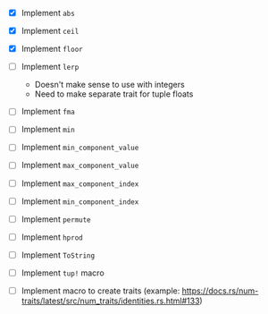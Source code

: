 - [x] Implement `abs`
- [x] Implement `ceil`
- [x] Implement `floor`
- [ ] Implement `lerp`
  - Doesn't make sense to use with integers
  - Need to make separate trait for tuple floats
- [ ] Implement `fma`
- [ ] Implement `min`
- [ ] Implement `min_component_value`
- [ ] Implement `max_component_value`
- [ ] Implement `max_component_index`
- [ ] Implement `min_component_index`
- [ ] Implement `permute`
- [ ] Implement `hprod`
- [ ] Implement `ToString`

- [ ] Implement `tup!` macro
- [ ] Implement macro to create traits (example: https://docs.rs/num-traits/latest/src/num_traits/identities.rs.html#133)
